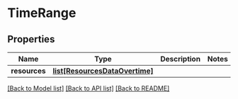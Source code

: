 # TimeRange

## Properties
Name | Type | Description | Notes
------------ | ------------- | ------------- | -------------
**resources** | [**list[ResourcesDataOvertime]**](ResourcesDataOvertime.md) |  | 

[[Back to Model list]](../README.md#documentation-for-models) [[Back to API list]](../README.md#documentation-for-api-endpoints) [[Back to README]](../README.md)

